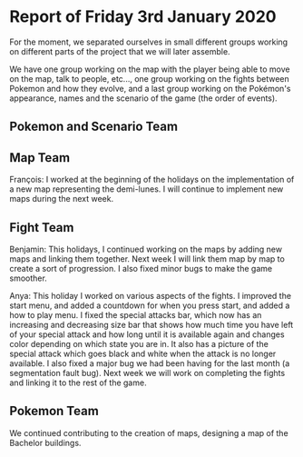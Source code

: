 #  Report of Friday 3rd January 2020

For the moment, we separated ourselves in small different groups working on different parts of the project that we will later assemble.

We have one group working on the map with the player being able to move on the map, talk to people, etc..., one group working on the fights between Pokemon and how they evolve, and a last group working on the Pokémon's appearance, names and the scenario of the game (the order of events).


## Pokemon and Scenario Team



## Map Team



François: I worked at the beginning of the holidays on the implementation of a new map representing the demi-lunes. I will continue to implement new maps during the next week.

## Fight Team

Benjamin: This holidays, I continued working on the maps by adding new maps and linking them together. Next week I will link them map by map to create a sort of progression. I also fixed minor bugs to make the game smoother.

Anya: This holiday I worked on various aspects of the fights. I improved the start menu, and added a countdown for when you press start, and added a how to play menu. I fixed the special attacks bar, which now has an increasing and decreasing size bar that shows how much time you have left of your special attack and how long until it is available again and changes color depending on which state you are in. It also has a picture of the special attack which goes black and white when the attack is no longer available. I also fixed a major bug we had been having for the last month (a segmentation fault bug). Next week we will work on completing the fights and linking it to the rest of the game. 

## Pokemon Team

We continued contributing to the creation of maps, designing a map of the Bachelor buildings.

